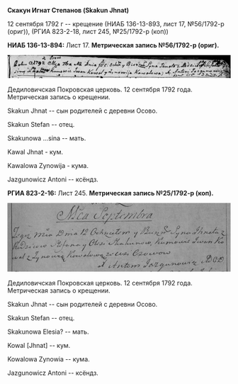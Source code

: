 **Скакун Игнат Степанов (Skakun Jhnat)**

12 сентября 1792 г -- крещение (НИАБ 136-13-893, лист 17, №56/1792-р
(ориг)), (РГИА 823-2-18, лист 245, №25/1792-р (коп))

**НИАБ 136-13-894:** Лист 17. **Метрическая запись №56/1792-р (ориг).**

![](./media/32d4ea6195c5793dba665da519c0018bf8d8f335.png)

Дедиловичская Покровская церковь. 12 сентября 1792 года. Метрическая
запись о крещении.

Skakun Jhnat -- сын родителей с деревни Осовo.

Skakun Stefan -- отец.

Skakunowa \...sina -- мать.

Kawal Jhnat - кум.

Kawalowa Zynowija - кума.

Jazgunowicz Antoni -- ксёндз.

**РГИА 823-2-16:** Лист 245. **Метрическая запись №25/1792-р (коп).**

![](./media/0e235f0708d68daab1f642089d58f29e4eaa433b.png)

Дедиловичская Покровская церковь. 12 сентября 1792 года. Метрическая
запись о крещении.

Skakun Jhnat -- сын родителей с деревни Осово.

Skakun Stefan -- отец.

Skakunowa Elesia? -- мать.

Kowal \[Jhnat\] -- кум.

Kowalowa Zynowia -- кума.

Jazgunowicz Antoni -- ксёндз.
